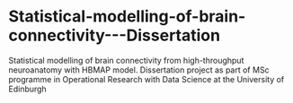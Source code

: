 # Statistical-modelling-of-brain-connectivity---Dissertation
Statistical modelling of brain connectivity from high-throughput neuroanatomy with HBMAP model. Dissertation project as part of MSc programme in Operational Research with Data Science at the University of Edinburgh
